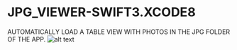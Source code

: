 # JPG_VIEWER-SWIFT3.XCODE8
AUTOMATICALLY LOAD A TABLE VIEW WITH PHOTOS IN THE JPG FOLDER OF THE APP.
![alt text](01GOD/IOS_JPG_VIEWER-SWIFT3.XCODE8/img.png)
